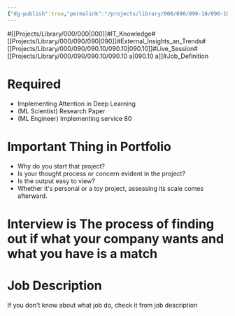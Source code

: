 ```yaml
---
{"dg-publish":true,"permalink":"/projects/library/000/090/090-10/090-10-a/","noteIcon":"0","created":"2024-02-13T10:02:38.576+09:00","updated":"2024-04-23T21:21:34.528+09:00"}
---
```


#[[Projects/Library/000/000\|000]]#IT_Knowledge#[[Projects/Library/000/090/090\|090]]#External_Insights_an_Trends#[[Projects/Library/000/090/090.10/090.10\|090.10]]#Live_Session#[[Projects/Library/000/090/090.10/090.10 a\|090.10 a]]#Job_Definition




# Required
- Implementing Attention in Deep Learning
- (ML Scientist) Research Paper
- (ML Engineer) Implementing service 80



# Important Thing in Portfolio
- Why do you start that project?
- Is your thought process or concern evident in the project?
- Is the output easy to view?
- Whether it's personal or a toy project, assessing its scale comes afterward.
# Interview is  The process of finding out if what your company wants and what you have is a match

# Job Description
If you don't know about what job do, check it from job description




